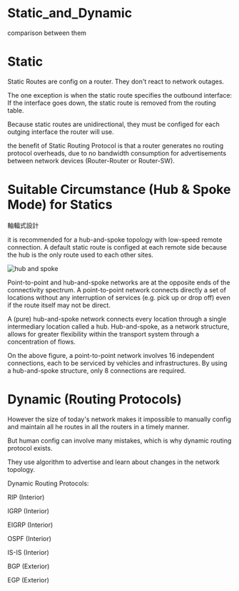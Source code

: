 # Static_and_Dynamic
comparison between them

# Static 

Static Routes are config on a router. They don't react to network outages. 

The one exception is when the static route specifies the outbound interface: If the interface goes down, the static route is removed from the routing table.

Because static routes are unidirectional, they must be configed for each outging interface the router will use.

the benefit of Static Routing Protocol is that a router generates no routing protocol overheads, due to no bandwidth consumption for advertisements between network devices (Router-Router or Router-SW).

# Suitable Circumstance (Hub & Spoke Mode) for Statics

軸輻式設計

it is recommended for a hub-and-spoke topology with low-speed remote connection. A default static route is configed at each remote side because the hub is the only route used to each other sites.

![hub and spoke](https://transportgeography.org/wp-content/uploads/2017/10/point_hub_network.png)

Point-to-point and hub-and-spoke networks are at the opposite ends of the connectivity spectrum. A point-to-point network connects directly a set of locations without any interruption of services (e.g. pick up or drop off) even if the route itself may not be direct.

A (pure) hub-and-spoke network connects every location through a single intermediary location called a hub. Hub-and-spoke, as a network structure, allows for greater flexibility within the transport system through a concentration of flows.

On the above figure, a point-to-point network involves 16 independent connections, each to be serviced by vehicles and infrastructures. By using a hub-and-spoke structure, only 8 connections are required. 

# Dynamic (Routing Protocols)

However the size of today's network makes it impossible to manually config and maintain all he routes in all the routers in a timely manner.

But human config can involve many mistakes, which is why dynamic routing protocol exists.

They use algorithm to advertise and learn about changes in the network topology.

Dynamic Routing Protocols:

RIP (Interior)

IGRP (Interior)

EIGRP (Interior)

OSPF (Interior)

IS-IS (Interior)

BGP (Exterior)

EGP (Exterior)




